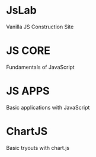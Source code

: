 # JsLab
Vanilla JS Construction Site

# JS CORE 
Fundamentals of JavaScript
# JS APPS
Basic applications with JavaScript
# ChartJS
Basic tryouts with chart.js
